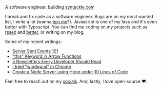 A software engineer, building [syntackle.com](https://syntackle.com)

I break and fix code as a software engineer. Bugs are on my most wanted list. I write a lot (wanna [join me](https://syntackle.com/write/)?). Javascript is one of my favs and it's even better with Typescript. You can find me coding on my projects such as [rssed](https://rssed.netlify.app) and [better](https://github.com/murtuzaalisurti/better), or writing on my blog.

Some of my recent writings:

<!-- BLOG-POST-LIST:START -->
- [Server Sent Events 101](https://syntackle.com/blog/server-sent-events/)
- [&quot;this&quot; Keyword in Arrow Functions](https://syntackle.com/blog/this-keyword-in-arrow-functions-javascript/)
- [5 Newsletters Every Developer Should Read](https://syntackle.com/blog/five-newsletters-every-developer-should-read/)
- [I tried &quot;window.ai&quot; in Chrome](https://syntackle.com/blog/window-ai-in-chrome/)
- [Create a Node Server using Hono under 10 Lines of Code](https://syntackle.com/blog/node-http-server-using-hono/)
<!-- BLOG-POST-LIST:END -->

Feel free to reach out on my [socials](https://murtuzaalisurti.github.io/#socials). And, lastly, I love open-source ❤️.

